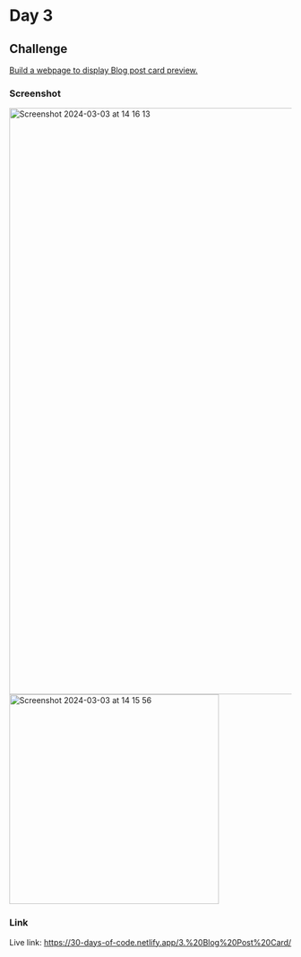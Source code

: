# Day 3

## Challenge

[Build a webpage to display Blog post card preview.](https://blog-preview-card-nuxt.netlify.app/)

### Screenshot

<img width="1046" alt="Screenshot 2024-03-03 at 14 16 13" src="https://github.com/amitkumarnagar/30-Days-of-Code/assets/36877629/2a6559d5-d970-4918-b143-44ee6ad58307">
<img width="374" alt="Screenshot 2024-03-03 at 14 15 56" src="https://github.com/amitkumarnagar/30-Days-of-Code/assets/36877629/27823799-f70d-4ec8-9bcb-f62e41b3b349">


### Link

Live link: https://30-days-of-code.netlify.app/3.%20Blog%20Post%20Card/
